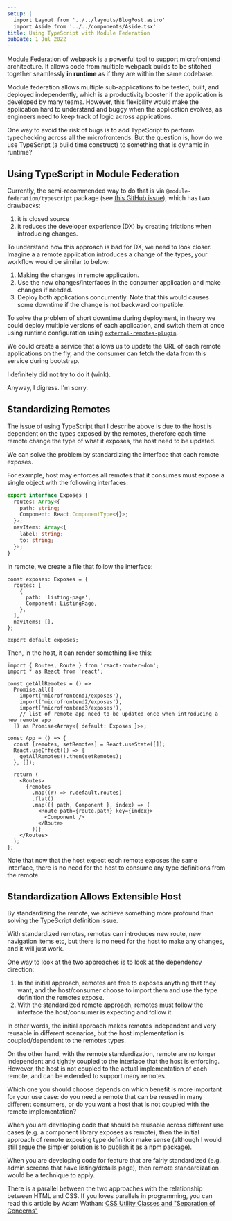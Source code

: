 ```yaml
---
setup: |
  import Layout from '../../layouts/BlogPost.astro'
  import Aside from '../../components/Aside.tsx'
title: Using TypeScript with Module Federation
pubDate: 1 Jul 2022
---
```


[Module Federation](https://webpack.js.org/concepts/module-federation/) of webpack is a powerful tool to support microfrontend architecture. It allows code from multiple webpack builds to be stitched together seamlessly **in runtime** as if they are within the same codebase.

Module federation allows multiple sub-applications to be tested, built, and deployed independently, which is a productivity booster if the application is developed by many teams. However, this flexibility would make the application hard to understand and buggy when the application evolves, as engineers need to keep track of logic across applications.

One way to avoid the risk of bugs is to add TypeScript to perform typechecking across all the microfrontends. But the question is, how do we use TypeScript (a build time construct) to something that is dynamic in runtime?

## Using TypeScript in Module Federation

Currently, the semi-recommended way to do that is via `@module-federation/typescript` package (see [this GitHub issue](https://github.com/module-federation/module-federation-examples/issues/20)), which has two drawbacks:

1. it is closed source
2. it reduces the developer experience (DX) by creating frictions when introducing changes.

To understand how this approach is bad for DX, we need to look closer. Imagine a a remote application introduces a change of the types, your workflow would be similar to below:

1. Making the changes in remote application.
2. Use the new changes/interfaces in the consumer application and make changes if needed.
3. Deploy both applications concurrently. Note that this would causes some downtime if the change is not backward compatible.

<Aside heading="Removing downtime entirely">

To solve the problem of short downtime during deployment, in theory we could deploy multiple versions of each application, and switch them at once using runtime configuration using [`external-remotes-plugin`](https://github.com/module-federation/external-remotes-plugin).

We could create a service that allows us to update the URL of each remote applications on the fly, and the consumer can fetch the data from this service during bootstrap.

I definitely did not try to do it (wink).

Anyway, I digress. I'm sorry.

</Aside>

## Standardizing Remotes

The issue of using TypeScript that I describe above is due to the host is dependent on the types exposed by the remotes, therefore each time remote change the type of what it exposes, the host need to be updated.

We can solve the problem by standardizing the interface that each remote exposes.

For example, host may enforces all remotes that it consumes must expose a single object with the following interfaces:

```ts
export interface Exposes {
  routes: Array<{
    path: string;
    Component: React.ComponentType<{}>;
  }>;
  navItems: Array<{
    label: string;
    to: string;
  }>;
}
```

In remote, we create a file that follow the interface:

```tsx
const exposes: Exposes = {
  routes: [
    {
      path: 'listing-page',
      Component: ListingPage,
    },
  ],
  navItems: [],
};

export default exposes;
```

Then, in the host, it can render something like this:

```tsx
import { Routes, Route } from 'react-router-dom';
import * as React from 'react';

const getAllRemotes = () =>
  Promise.all([
    import('microfrontend1/exposes'),
    import('microfrontend2/exposes'),
    import('microfrontend3/exposes'),
    // list of remote app need to be updated once when introducing a new remote app
  ]) as Promise<Array<{ default: Exposes }>>;

const App = () => {
  const [remotes, setRemotes] = React.useState([]);
  React.useEffect(() => {
    getAllRemotes().then(setRemotes);
  }, []);

  return (
    <Routes>
      {remotes
        .map((r) => r.default.routes)
        .flat()
        .map(({ path, Component }, index) => (
          <Route path={route.path} key={index}>
            <Component />
          </Route>
        ))}
    </Routes>
  );
};
```

Note that now that the host expect each remote exposes the same interface, there is no need for the host to consume any type definitions from the remote.

## Standardization Allows Extensible Host

By standardizing the remote, we achieve something more profound than solving the TypeScript definition issue.

With standardized remotes, remotes can introduces new route, new navigation items etc, but there is no need for the host to make any changes, and it will just work.

One way to look at the two approaches is to look at the dependency direction:

1. In the initial approach, remotes are free to exposes anything that they want, and the host/consumer choose to import them and use the type definition the remotes expose.
2. With the standardized remote approach, remotes must follow the interface the host/consumer is expecting and follow it.

In other words, the initial approach makes remotes independent and very reusable in different scenarios, but the host implementation is coupled/dependent to the remotes types.

On the other hand, with the remote standardization, remote are no longer independent and tightly coupled to the interface that the host is enforcing. However, the host is not coupled to the actual implementation of each remote, and can be extended to support many remotes.

Which one you should choose depends on which benefit is more important for your use case: do you need a remote that can be reused in many different consumers, or do you want a host that is not coupled with the remote implementation?

When you are developing code that should be reusable across different use cases (e.g. a component library exposes as remote), then the initial approach of remote exposing type definition make sense (although I would still argue the simpler solution is to publish it as a npm package).

When you are developing code for feature that are fairly standardized (e.g. admin screens that have listing/details page), then remote standardization would be a technique to apply.

<Aside heading="Parallel in HTML/CSS">

There is a parallel between the two approaches with the relationship between HTML and CSS. If you loves parallels in programming, you can read this article by Adam Wathan: [CSS Utility Classes and "Separation of Concerns"](https://adamwathan.me/css-utility-classes-and-separation-of-concerns/)

</Aside>
